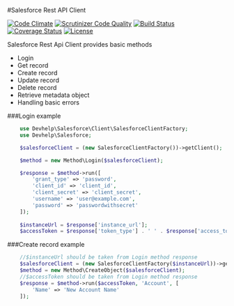 #Salesforce Rest API Client

[![Code Climate](https://codeclimate.com/github/devhelp/salesforce-rest-api-client/badges/gpa.svg)](https://codeclimate.com/github/devhelp/salesforce-rest-api-client)
[![Scrutinizer Code Quality](https://scrutinizer-ci.com/g/devhelp/salesforce-rest-api-client/badges/quality-score.png?b=master)](https://scrutinizer-ci.com/g/devhelp/salesforce-rest-api-client/?branch=master)
[![Build Status](https://travis-ci.org/devhelp/salesforce-rest-api-client.svg)](https://travis-ci.org/devhelp/salesforce-rest-api-client)
[![Coverage Status](https://coveralls.io/repos/devhelp/salesforce-rest-api-client/badge.svg?branch=master&service=github)](https://coveralls.io/github/devhelp/salesforce-rest-api-client?branch=master)
[![License](http://img.shields.io/:license-mit-blue.svg)](http://doge.mit-license.org)


Salesforce Rest Api Client provides basic methods
* Login 
* Get record
* Create record
* Update record
* Delete record
* Retrieve metadata object
* Handling basic errors


###Login example

```php
    use Devhelp\Salesforce\Client\SalesforceClientFactory;
    use Devhelp\Salesforce;

    $salesforceClient = (new SalesforceClientFactory())->getClient();

    $method = new Method\Login($salesforceClient);

    $response = $method->run([
        'grant_type' => 'password',
        'client_id' => 'client_id',
        'client_secret' => 'client_secret',
        'username' => 'user@example.com',
        'password' => 'passwordwithsecret'
    ]);
    
    $instanceUrl = $response['instance_url'];
    $accessToken = $response['token_type'] . ' ' . $response['access_token'];
```    

###Create record example

```php
    //$instanceUrl should be taken from Login method response 
    $salesforceClient = (new SalesforceClientFactory($instanceUrl))->getClient();
    $method = new Method\CreateObject($salesforceClient);
    //$accessToken should be taken from Login method response
    $response = $method->run($accessToken, 'Account', [
        'Name' => 'New Account Name'
    ]);
```  
